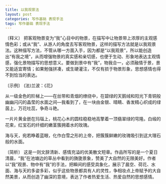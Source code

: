 ```yaml
---
title: 以我观景法
layout: post
categories: 写作基础 表现手法
tags: 写作基础 表现手法
---
```


〔释义〕 把客观物景变为“我”心目中的物景，在描写中让物景带上浓厚的主观感情色彩；或从“我”、从游人的角度去写客观物景，这样的描写方法就是以我观景法。这种描写方法，不管从哪一方面入手，因为都是“以我观景”，所以能创造出“有我之境”，从而增强物景的真实感和亲切感，也便于生动、形象地表达主观情感，强化景物描写的思想意义。要做到景中有“我”，物我合一，必须融情于景，景又能适宜寄情；如果勉强拼凑，或生硬灌注，不仅有损于物景形象，思想感情也得不到恰当的表达。

〔示例〕 (法)兰波：《花》

从一级金色的阶梯上——在丝带和青烟的缭绕中，在碧绿的天鹅绒和阳光下青铜般幽幽闪闪的晶莹的水面之间—我看到了，在一块由金银、晴睛、香发精心织成的绿茵上，万花吐蕊，争奇斗艳。

一片片黄金嵌在玛瑙上，桃花心木的圆柱稳稳地高擎着一顶翡翠绿的穹隆。白缎的花束，红宝石的纤细的嫩茎簇拥着水的玫瑰。

海与天，宛若睁着蓝眼，化作白雪之形的上帝，把簇簇鲜嫩的玫瑰吸引到这大理石般的水面。

〔简析〕 这是一则文辞清新、感情充溢的优美散文短章。作品所写的是一个夏日清晨，“我”在池塘边的草丛中看到的旖旎景象，赞美了大自然的无限美好。作者以“我”观景、物中有“我”的手法，把瞬间的感受具象化，展示了晨空、荷花、水面、海与天的多姿多彩，似乎这些物景都具有人的灵性，争相妆点上帝赋予的大自然美景，从而创造了幽深的意境，表达了作者热爱生活、热爱自然的思想感情。 